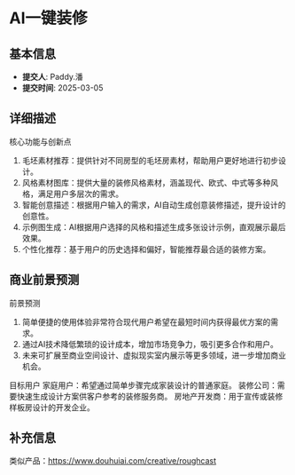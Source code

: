# AI一键装修

## 基本信息
- **提交人**: Paddy.潘
- **提交时间**: 2025-03-05

## 详细描述
核心功能与创新点
1. 毛坯素材推荐：提供针对不同房型的毛坯房素材，帮助用户更好地进行初步设计。
2. 风格素材图库：提供大量的装修风格素材，涵盖现代、欧式、中式等多种风格，满足用户多层次的需求。
3. 智能创意描述：根据用户输入的需求，AI自动生成创意装修描述，提升设计的创意性。
4. 示例图生成：AI根据用户选择的风格和描述生成多张设计示例，直观展示最后效果。
5. 个性化推荐：基于用户的历史选择和偏好，智能推荐最合适的装修方案。

## 商业前景预测
前景预测
1. 简单便捷的使用体验非常符合现代用户希望在最短时间内获得最优方案的需求。
2. 通过AI技术降低繁琐的设计成本，增加市场竞争力，吸引更多合作和用户。
3. 未来可扩展至商业空间设计、虚拟现实室内展示等更多领域，进一步增加商业机会。

目标用户
家庭用户：希望通过简单步骤完成家装设计的普通家庭。
装修公司：需要快速生成设计方案供客户参考的装修服务商。
房地产开发商：用于宣传或装修样板房设计的开发企业。

## 补充信息
类似产品：https://www.douhuiai.com/creative/roughcast
